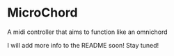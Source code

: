 # MicroChord
A midi controller that aims to function like an omnichord

I will add more info to the README soon!
Stay tuned!
